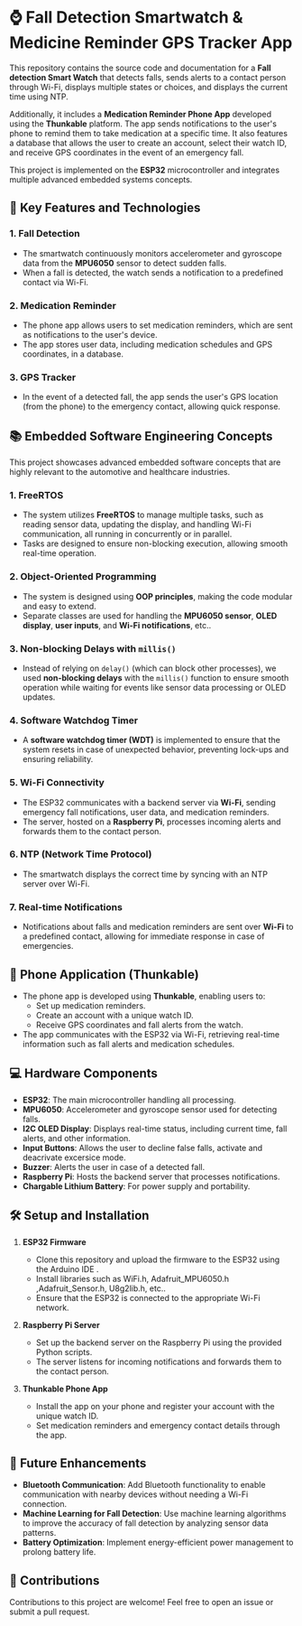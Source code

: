 # ⌚ Fall Detection Smartwatch & Medicine Reminder GPS Tracker App 

This repository contains the source code and documentation for a **Fall detection Smart Watch** that detects falls, sends alerts to a contact person through Wi-Fi, displays multiple states or choices, and displays the current time using NTP.

Additionally, it includes a **Medication Reminder Phone App** developed using the **Thunkable** platform. The app sends notifications to the user's phone to remind them to take medication at a specific time. It also features a database that allows the user to create an account, select their watch ID, and receive GPS coordinates in the event of an emergency fall.

This project is implemented on the **ESP32** microcontroller and integrates multiple advanced embedded systems concepts.

## 🔧 Key Features and Technologies
### 1. **Fall Detection**
   - The smartwatch continuously monitors accelerometer and gyroscope data from the **MPU6050** sensor to detect sudden falls.
   - When a fall is detected, the watch sends a notification to a predefined contact via Wi-Fi.

### 2. **Medication Reminder**
   - The phone app allows users to set medication reminders, which are sent as notifications to the user's device.
   - The app stores user data, including medication schedules and GPS coordinates, in a database.

### 3. **GPS Tracker**
   - In the event of a detected fall, the app sends the user's GPS location (from the phone) to the emergency contact, allowing quick response.

## 📚 Embedded Software Engineering Concepts
This project showcases advanced embedded software concepts that are highly relevant to the automotive and healthcare industries.

### 1. **FreeRTOS**
   - The system utilizes **FreeRTOS** to manage multiple tasks, such as reading sensor data, updating the display, and handling Wi-Fi communication, all running in concurrently or in parallel.
   - Tasks are designed to ensure non-blocking execution, allowing smooth real-time operation.

### 2. **Object-Oriented Programming**
   - The system is designed using **OOP principles**, making the code modular and easy to extend.
   - Separate classes are used for handling the **MPU6050 sensor**, **OLED display**, **user inputs**, and **Wi-Fi notifications**, etc..

### 3. **Non-blocking Delays with `millis()`**
   - Instead of relying on `delay()` (which can block other processes), we used **non-blocking delays** with the `millis()` function to ensure smooth operation while waiting for events like sensor data processing or OLED updates.

### 4. **Software Watchdog Timer**
   - A **software watchdog timer (WDT)** is implemented to ensure that the system resets in case of unexpected behavior, preventing lock-ups and ensuring reliability.

### 5. **Wi-Fi Connectivity**
   - The ESP32 communicates with a backend server via **Wi-Fi**, sending emergency fall notifications, user data, and medication reminders.
   - The server, hosted on a **Raspberry Pi**, processes incoming alerts and forwards them to the contact person.

### 6. **NTP (Network Time Protocol)**
   - The smartwatch displays the correct time by syncing with an NTP server over Wi-Fi.

### 7. **Real-time Notifications**
   - Notifications about falls and medication reminders are sent over **Wi-Fi** to a predefined contact, allowing for immediate response in case of emergencies.

## 📱 Phone Application (Thunkable)
   - The phone app is developed using **Thunkable**, enabling users to:
     - Set up medication reminders.
     - Create an account with a unique watch ID.
     - Receive GPS coordinates and fall alerts from the watch.
   - The app communicates with the ESP32 via Wi-Fi, retrieving real-time information such as fall alerts and medication schedules.

## 💻 Hardware Components
   - **ESP32**: The main microcontroller handling all processing.
   - **MPU6050**: Accelerometer and gyroscope sensor used for detecting falls.
   - **I2C OLED Display**: Displays real-time status, including current time, fall alerts, and other information.
   - **Input Buttons**: Allows the user to decline false falls, activate and deacrivate excersice mode.
   - **Buzzer**: Alerts the user in case of a detected fall.
   - **Raspberry Pi**: Hosts the backend server that processes notifications.
   - **Chargable Lithium Battery**: For power supply and portability.

## 🛠️ Setup and Installation
1. **ESP32 Firmware**
   - Clone this repository and upload the firmware to the ESP32 using the Arduino IDE .
   - Install libraries such as WiFi.h, Adafruit_MPU6050.h ,Adafruit_Sensor.h, U8g2lib.h, etc..
   - Ensure that the ESP32 is connected to the appropriate Wi-Fi network.

2. **Raspberry Pi Server**
   - Set up the backend server on the Raspberry Pi using the provided Python scripts.
   - The server listens for incoming notifications and forwards them to the contact person.

3. **Thunkable Phone App**
   - Install the app on your phone and register your account with the unique watch ID.
   - Set medication reminders and emergency contact details through the app.

## 🚀 Future Enhancements
- **Bluetooth Communication**: Add Bluetooth functionality to enable communication with nearby devices without needing a Wi-Fi connection.
- **Machine Learning for Fall Detection**: Use machine learning algorithms to improve the accuracy of fall detection by analyzing sensor data patterns.
- **Battery Optimization**: Implement energy-efficient power management to prolong battery life.

## 🤝 Contributions
Contributions to this project are welcome! Feel free to open an issue or submit a pull request.


